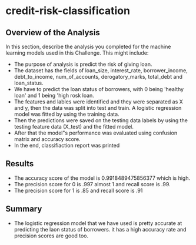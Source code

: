 # credit-risk-classification
## Overview of the Analysis

In this section, describe the analysis you completed for the machine learning models used in this Challenge. This might include:

* The purpose of analysis is predict the risk of giving loan.
* The dataset has the fields of loan_size,	interest_rate,	borrower_income,	debt_to_income,	num_of_accounts,	derogatory_marks,	total_debt and	loan_status.
* We have to predict the loan status of borrowers, with 0 being 'healthy loan' and 1 being 'high rosk loan.
* The features and lables were identified and they were separated as X and y, then the data was split into test and train. A logistic regression model was fitted by using the training data.
* Then the predictions were saved  on the testing data labels by using the testing feature data (X_test) and the fitted model.
* After that the model"s performance was evaluated using confusion matrix and accuracy score.
* In the end, classifiaction report was printed
  

## Results

* The accuracy score of the model is 0.9918489475856377 which is high.
* The precision score for 0 is .997 almost 1 and recall score is .99.
* The precision score for 1 is .85 and recall score is .91

## Summary

* The logistic regression model that we have used is pretty accurate at predicting the laon status of borrowers. it has a high accuracy rate and precision scores are good too.

